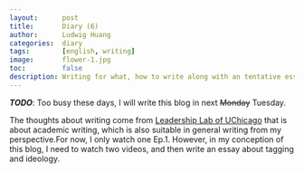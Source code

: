 ```yaml
---
layout:      post
title:       Diary (6)
author:      Ludwig Huang
categories:  diary
tags:        [english, writing]
image:       flower-1.jpg
toc:         false
description: Writing for what, how to write along with an tentative essay.
---
```


***TODO***: Too busy these days, I will write this blog in next ~~Monday~~ Tuesday.

The thoughts about writing come from [Leadership Lab of UChicago](https://youtu.be/vtIzMaLkCaM) that is about academic writing, which is also suitable in general writing from my perspective.For now, I only watch one Ep.1. However, in my conception of this blog, I need to watch two videos, and then write an essay about tagging and ideology.
